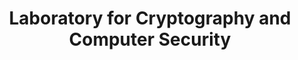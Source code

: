 ---
abbreviation: LKRV
bannerImg: ''
bannerText: ''
draft: false
externalLink: ''
id: 10
location: ''
projects:
- 113
- 128
- 394
- 415
- 520
- 537
- 1578
summary: ''
title: Laboratory for Cryptography and Computer Security
---